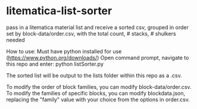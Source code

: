# litematica-list-sorter

pass in a litematica material list and receive a sorted csv, grouped in order set by block-data/order.csv, with the total count, # stacks, # shulkers needed

How to use:
Must have python installed for use (https://www.python.org/downloads/)
Open command prompt, navigate to this repo and enter:
    python listSorter.py <path to litematica material list>

The sorted list will be output to the lists folder within this repo as a .csv.

To modify the order of block families, you can modify block-data/order.csv.
To modify the families of specific blocks, you can modify blockdata.json, replacing the "family" value with your choice from the options in order.csv.